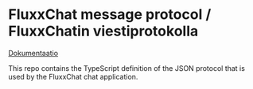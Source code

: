 # FluxxChat message protocol / FluxxChatin viestiprotokolla

[Dokumentaatio](https://github.com/FluxxChat/FluxxChat-dokumentaatio/blob/master/protokolla.md)

This repo contains the TypeScript definition of the JSON protocol that is used by the FluxxChat chat application.